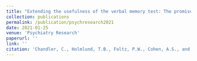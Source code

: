 ```yaml
---
title: "Extending the usefulness of the verbal memory test: The promise of machine learning."
collection: publications
permalink: /publication/psychresearch2021
date: 2021-01-25
venue: 'Psychiatry Research'
paperurl: ''
link: ''
citation: 'Chandler, C., Holmlund, T.B., Foltz, P.W., Cohen, A.S., and Elvevag, B. (2021). Extending the usefulness of the verbal memory test: The promise of machine learning. Psychiatry Research.'
---
```


